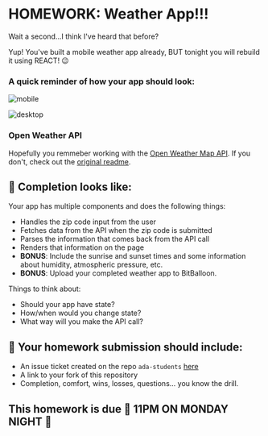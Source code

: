 # HOMEWORK: Weather App!!!

Wait a second...I think I've heard that before?

Yup! You've built a mobile weather app already, BUT tonight you will rebuild it using REACT! 😉

### A quick reminder of how your app should look:

![mobile](https://git.generalassemb.ly/nyc-wdi-ada/HW_U02_D02_Methods-APIs/raw/master/api/assets/mobile.jpg)

![desktop](https://git.generalassemb.ly/nyc-wdi-ada/HW_U02_D02_Methods-APIs/raw/master/api/assets/desktop.jpg)

### Open Weather API

Hopefully you remmeber working with the [Open Weather Map API](http://openweathermap.org/api). If you don't, check out the [original readme](https://git.generalassemb.ly/nyc-wdi-ada/HW_U02_D02_Methods-APIs/tree/master/api).


## 🚀 Completion looks like:

Your app has multiple components and does the following things:

- Handles the zip code input from the user
- Fetches data from the API when the zip code is submitted
- Parses the information that comes back from the API call
- Renders that information on the page
- **BONUS**: Include the sunrise and sunset times and some information about humidity, atmospheric pressure, etc.
- **BONUS**: Upload your completed weather app to BitBalloon.

Things to think about:

- Should your app have state?
- How/when would you change state?
- What way will you make the API call?


## 🚀 Your homework submission should include:

- An issue ticket created on the repo `ada-students` [here](https://git.generalassemb.ly/nyc-wdi-ada/ada-students/issues/new)
- A link to your fork of this repository
- Completion, comfort, wins, losses, questions... you know the drill.

## This homework is due 🚨 11PM ON MONDAY NIGHT 🚨